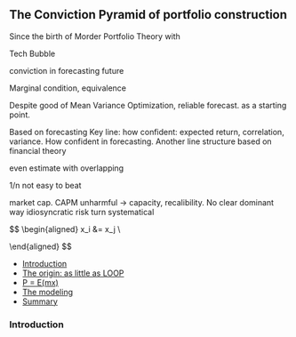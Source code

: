 #

## The Conviction Pyramid of portfolio construction

Since the birth of Morder Portfolio Theory with 

Tech Bubble

conviction in forecasting future

Marginal condition, equivalence

Despite good of Mean Variance Optimization, reliable forecast. as a starting point.

Based on forecasting
Key line: how confident: expected return, correlation, variance. How confident in forecasting.
Another line structure based on financial theory



even estimate with overlapping

1/n not easy to beat

market cap. 
CAPM unharmful -> capacity, recalibility. No clear dominant way 
idiosyncratic risk turn systematical

$$
\begin{aligned}
x_i &= x_j \\

\end{aligned}
$$




- [Introduction](#introduction)
- [The origin: as little as LOOP](#ma)
- [P = E(mx)](#im)
- [The modeling](#model)
- [Summary](#summary)

### Introduction <a name="introduction"></a>
